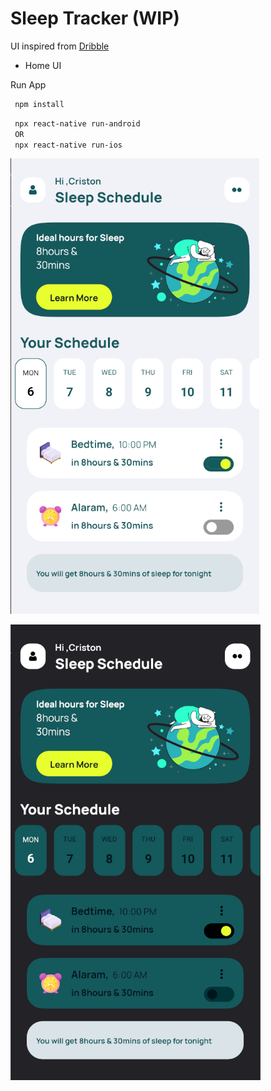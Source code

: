 # Sleep Tracker (WIP)

UI inspired from 
[Dribble](https://dribbble.com/shots/16286557-Sleep-Tracker)

- Home UI

Run App

 ```bash
  npm install
 ```
 ```bash
  npx react-native run-android
  OR
  npx react-native run-ios
 ```


![alt](./imgLight.png)

![alt](./imgDark.png)
